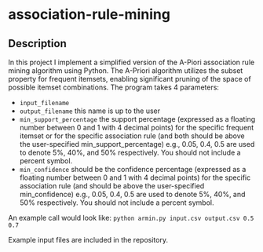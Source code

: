 # association-rule-mining
## Description 
In this project I implement a simplified version of the A-Piori association rule mining algorithm using Python. The A-Priori algorithm utilizes the subset property for frequent itemsets, enabling significant pruning of the space of possible itemset combinations. The program takes 4 parameters:
- `input_filename`
- `output_filename` this name is up to the user
- `min_support_percentage` the support percentage (expressed as a floating number between 0 and 1 with 4 decimal points) for the specific frequent itemset or for the specific association rule (and both should be above the user-specified min_support_percentage) e.g., 0.05, 0.4, 0.5 are used to denote 5%, 40%, and 50% respectively. You should not include a percent symbol.
- `min_confidence` should be the confidence percentage (expressed as a floating number between 0 and 1 with 4 decimal points) for the specific association rule (and should be above the user-specified min_confidence) e.g., 0.05, 0.4, 0.5 are used to denote 5%, 40%, and 50% respectively. You should not include a percent symbol.

An example call would look like: `python armin.py input.csv output.csv 0.5 0.7`

Example input files are included in the repository.
